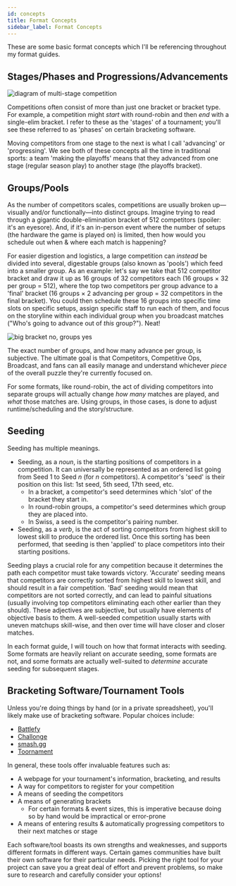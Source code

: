 ```yaml
---
id: concepts
title: Format Concepts
sidebar_label: Format Concepts
---
```


These are some basic format concepts which I'll be referencing throughout my format guides.

## Stages/Phases and Progressions/Advancements

![diagram of multi-stage competition](/img/format-guides/concepts-multi-stage.png)

Competitions often consist of more than just one bracket or bracket type.
For example, a competition might *start* with round-robin and then *end* with a single-elim bracket.
I refer to these as the 'stages' of a tournament; you'll see these referred to as 'phases' on certain bracketing software.

Moving competitors from one stage to the next is what I call 'advancing' or 'progressing'.
We see both of these concepts all the time in traditional sports:
 a team 'making the playoffs' means that they advanced from one stage (regular season play) to another stage (the playoffs bracket).

## Groups/Pools

As the number of competitors scales, competitions are usually broken up—visually and/or functionally—into distinct groups.
Imagine trying to read through a gigantic double-elimination bracket of 512 competitors (spoiler: it's an eyesore).
And, if it's an in-person event where the number of setups (the hardware the game is played on) is limited, then how would you schedule out when & where each match is happening?

For easier digestion and logistics, a large competition can *instead* be divided into several, digestable groups (also known as 'pools') which feed into a smaller group.
As an example: let's say we take that 512 competitor bracket and draw it up as 16 groups of 32 competitors each (16 groups × 32 per group = 512), where the top two competitors per group advance to a 'final' bracket (16 groups × 2 advancing per group = 32 competitors in the final bracket).
You could then schedule these 16 groups into specific time slots on specific setups, assign specific staff to run each of them, and focus on the storyline within each individual group when you broadcast matches ("Who's going to advance out of *this* group?").
Neat!

![big bracket no, groups yes](/img/format-guides/concepts-GroupsPools.png)

The exact number of groups, and how many advance per group, is subjective.
The ultimate goal is that Competitors, Competitive Ops, Broadcast, and fans can all easily manage and understand whichever *piece* of the overall puzzle they're currently focused on.

For some formats, like round-robin, the act of dividing competitors into separate groups will actually change *how many* matches are played, and *what* those matches are.
Using groups, in those cases, is done to adjust runtime/scheduling and the story/structure.

## Seeding

Seeding has multiple meanings.

* Seeding, as a *noun*, is the starting positions of competitors in a competition.
 It can universally be represented as an ordered list going from Seed 1 to Seed *n* (for *n* competitors).
 A competitor's 'seed' is their position on this list: 1st seed, 5th seed, 17th seed, etc.
  * In a bracket, a competitor's seed determines which 'slot' of the bracket they start in.
  * In round-robin groups, a competitor's seed determines which group they are placed into.
  * In Swiss, a seed is the competitor's pairing number.
* Seeding, as a *verb*, is the act of sorting competitors from highest skill to lowest skill to produce the ordered list.
 Once this sorting has been performed, that seeding is then 'applied' to place competitors into their starting positions.

Seeding plays a crucial role for any competition because it determines the path each competitor must take towards victory.
'Accurate' seeding means that competitors are correctly sorted from highest skill to lowest skill, and should result in a fair competition.
'Bad' seeding would mean that competitors are not sorted correctly, and can lead to painful situations (usually involving top competitors eliminating each other earlier than they should).
These adjectives are subjective, but usually have elements of objective basis to them.
A well-seeded competition usually starts with uneven matchups skill-wise, and then over time will have closer and closer matches.

In each format guide, I will touch on how that format interacts with seeding.
Some formats are heavily reliant on accurate seeding, some formats are not, and
 some formats are actually well-suited to *determine* accurate seeding for subsequent stages.

## Bracketing Software/Tournament Tools

Unless you're doing things by hand (or in a private spreadsheet), you'll likely make use of bracketing software.
Popular choices include:

* [Battlefy](https://battlefy.com)
* [Challonge](https://challonge.com)
* [smash.gg](https://smash.gg)
* [Toornament](https://toornament.com)

In general, these tools offer invaluable features such as:

* A webpage for your tournament's information, bracketing, and results
* A way for competitors to register for your competition
* A means of seeding the competitors
* A means of generating brackets
  * For certain formats & event sizes, this is imperative because doing so by hand would be impractical or error-prone
* A means of entering results & automatically progressing competitors to their next matches or stage

Each software/tool boasts its own strengths and weaknesses, and supports different formats in different ways.
Certain games communities have built their own software for their particular needs.
Picking the right tool for your project can save you a great deal of effort and prevent problems, so make sure to research and carefully consider your options!
